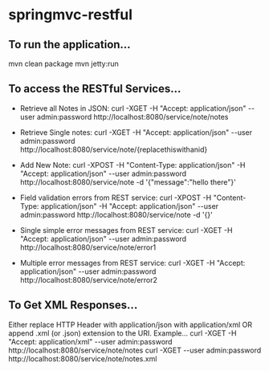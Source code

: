springmvc-restful
=================

To run the application...
-------------------------
mvn clean package
mvn jetty:run


To access the RESTful Services...
---------------------------------
* Retrieve all Notes in JSON: 
	curl -XGET -H "Accept: application/json" --user admin:password http://localhost:8080/service/note/notes 
* Retrieve Single notes:
	curl -XGET -H "Accept: application/json" --user admin:password http://localhost:8080/service/note/{replacethiswithanid}
* Add New Note: 
	curl -XPOST -H "Content-Type: application/json" -H "Accept: application/json" --user admin:password http://localhost:8080/service/note  -d '{"message":"hello there"}'

* Field validation errors from REST service:
		curl -XPOST -H "Content-Type: application/json" -H "Accept: application/json" --user admin:password http://localhost:8080/service/note  -d '{}'
* Single simple error messages from REST service:
		curl -XGET -H "Accept: application/json" --user admin:password http://localhost:8080/service/note/error1
* Multiple error messages from REST service:
		curl -XGET -H "Accept: application/json" --user admin:password http://localhost:8080/service/note/error2


To Get XML Responses...
-----------------------
Either replace HTTP Header with application/json with application/xml OR append .xml (or .json) extension to the URI. Example...
		curl -XGET -H "Accept: application/xml" --user admin:password http://localhost:8080/service/note/notes
		curl -XGET --user admin:password http://localhost:8080/service/note/notes.xml 
 